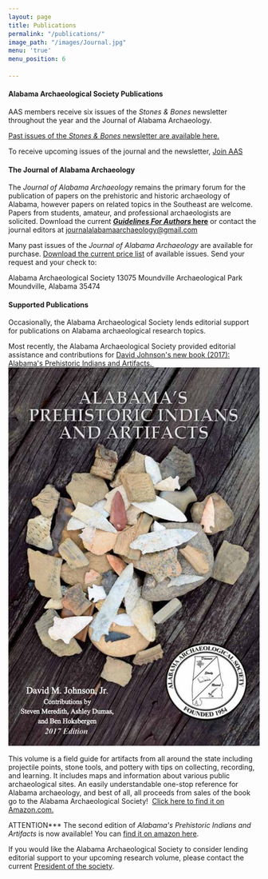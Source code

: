 ```yaml
---
layout: page
title: Publications
permalink: "/publications/"
image_path: "/images/Journal.jpg"
menu: 'true'
menu_position: 6

---
```

#### Alabama Archaeological Society Publications

AAS members receive six issues of the _Stones & Bones_ newsletter throughout the year and the Journal of Alabama Archaeology.

[Past issues of the _Stones & Bones_ newsletter are available here.](/stones_bones/)

To receive upcoming issues of the journal and the newsletter, [Join AAS](/support/)

#### The Journal of Alabama Archaeology

The _Journal of Alabama Archaeology_ remains the primary forum for the publication of papers on the prehistoric and historic archaeology of Alabama, however papers on related topics in the Southeast are welcome. Papers from students, amateur, and professional archaeologists are solicited. Download the current [**_Guidelines For Authors_ here**]() or contact the journal editors at journalalabamaarchaeology@gmail.com

Many past issues of the _Journal of Alabama Archaeology_ are available for purchase. [Download the current price list](/files/JournalIssues.pdf) of available issues. Send your request and your check to:

Alabama Archaeological Society 13075 Moundville Archaeological Park Moundville, Alabama 35474

#### **Supported Publications**

Occasionally, the Alabama Archaeological Society lends editorial support for publications on Alabama archaeological research topics.

Most recently, the Alabama Archaeological Society provided editorial assistance and contributions for [David Johnson's new book (2017): Alabama's Prehistoric Indians and Artifacts. ](https://www.amazon.com/Alabamas-Prehistoric-Indians-Artifacts-Johnson/dp/099687836X/ref=sr_1_1?s=books&ie=UTF8&qid=1485826114&sr=1-1&keywords=alabama+artifacts)![](/uploads/versions/bookcover---x----907-1360x---.jpg)

This volume is a field guide for artifacts from all around the state including projectile points, stone tools, and pottery with tips on collecting, recording, and learning. It includes maps and information about various public archaeological sites. An easily understandable one-stop reference for Alabama archaeology, and best of all, all proceeds from sales of the book go to the Alabama Archaeological Society!  [Click here to find it on Amazon.com.](https://www.amazon.com/Alabamas-Prehistoric-Indians-Artifacts-Johnson/dp/099687836X/ref=sr_1_1?s=books&ie=UTF8&qid=1485826114&sr=1-1&keywords=alabama+artifacts)

ATTENTION*** The second edition of _Alabama's Prehistoric Indians and Artifacts_ is now available! You can [find it on amazon here](https://www.amazon.com/Handbook-Alabamas-Prehistoric-Indians-Artifacts/dp/099938306X/ref=pd_sbs_14_1/143-7449059-2059013?_encoding=UTF8&pd_rd_i=099938306X&pd_rd_r=467c0eaa-2134-437f-a583-6cc3dd25137c&pd_rd_w=CbTeY&pd_rd_wg=hKfen&pf_rd_p=52b7592c-2dc9-4ac6-84d4-4bda6360045e&pf_rd_r=4RYBZG1BTHATNV0KWDWN&psc=1&refRID=4RYBZG1BTHATNV0KWDWN).

If you would like the Alabama Archaeological Society to consider lending editorial support to your upcoming research volume, please contact the current [President of the society](/contact/).